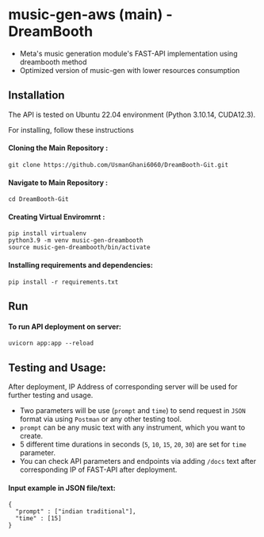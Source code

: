 # music-gen-aws (main) - DreamBooth

* Meta's music generation module's FAST-API implementation using dreambooth method
* Optimized version of music-gen with lower resources consumption

## Installation

The API is tested on Ubuntu 22.04 environment (Python 3.10.14, CUDA12.3).

For installing, follow these instructions

#### Cloning the Main Repository :
```
git clone https://github.com/UsmanGhani6060/DreamBooth-Git.git
```

#### Navigate to Main Repository :
```
cd DreamBooth-Git
```

#### Creating Virtual Enviromrnt :
```
pip install virtualenv
python3.9 -m venv music-gen-dreambooth
source music-gen-dreambooth/bin/activate
```
#### Installing requirements and dependencies:
```
pip install -r requirements.txt
```
## Run

#### To run API deployment on server:
```
uvicorn app:app --reload
```

## Testing and Usage:
After deployment, IP Address of corresponding server will be used for further testing and usage.
* Two parameters will be use (`prompt` and `time`) to send request in `JSON` format via using `Postman` or any other testing tool. 
* `prompt` can be any music text with any instrument, which you want to create.
* 5 different time durations in seconds (`5`, `10`, `15`, `20`, `30`) are set for `time` parameter.
* You can check API parameters and endpoints via adding `/docs` text after corresponding IP of FAST-API after deployment.

#### Input example in JSON file/text:
```
{
  "prompt" : ["indian traditional"],
  "time" : [15]
}
```
